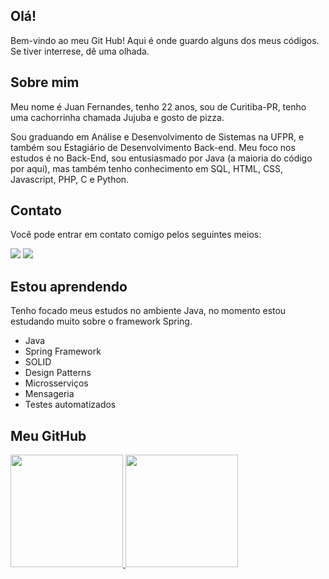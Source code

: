 ## Olá!
Bem-vindo ao meu Git Hub! Aqui é onde guardo alguns dos meus códigos. Se tiver interrese, dê uma olhada.

## Sobre mim
Meu nome é Juan Fernandes, tenho 22 anos, sou de Curitiba-PR, tenho uma cachorrinha chamada Jujuba e gosto de pizza.

Sou graduando em Análise e Desenvolvimento de Sistemas na UFPR, e também sou Estagiário de Desenvolvimento Back-end.
Meu foco nos estudos é no Back-End, sou entusiasmado por Java (a maioria do código por aqui), mas também tenho conhecimento em SQL, HTML, CSS, Javascript, PHP, C e Python.

## Contato 
Você pode entrar em contato comigo pelos seguintes meios:
<div>
<a href ="mailto:juanfernandesrrm@gmail.com"><img src="https://img.shields.io/badge/Gmail-D14836?style=for-the-badge&logo=gmail&logoColor=white" target="_blank"></a>
<a href="https://www.linkedin.com/in/juan-fernandes/" target="_blank"><img src="https://img.shields.io/badge/-LinkedIn-%230077B5?style=for-the-badge&logo=linkedin&logoColor=white" target="_blank"></a>  
</div>

## Estou aprendendo
Tenho focado meus estudos no ambiente Java, no momento estou estudando muito sobre o framework Spring.

- Java
- Spring Framework
- SOLID
- Design Patterns
- Microsserviços
- Mensageria
- Testes automatizados
   
## Meu GitHub   
<div>
<a href="https://github.com/juanfernandes-rrm">
<img height="180em" src="https://github-readme-stats.vercel.app/api/top-langs/?username=juanfernandes-rrm&layout=compact&langs_count=7&theme=dracula"/>
<img height="180em" src="https://github-readme-stats.vercel.app/api?username=juanfernandes-rrm&show_icons=true&theme=dracula&include_all_commits=true&count_private=true"/>
</div>
